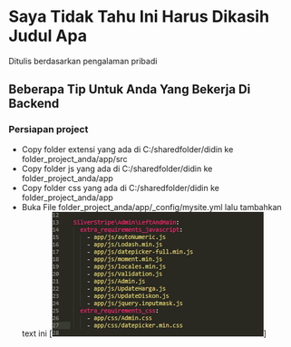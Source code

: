# Saya Tidak Tahu Ini Harus Dikasih Judul Apa
Ditulis berdasarkan pengalaman pribadi

## Beberapa Tip Untuk Anda Yang Bekerja Di Backend
### Persiapan project
- Copy folder extensi yang ada di C:/sharedfolder/didin ke folder_project_anda/app/src
- Copy folder js yang ada di C:/sharedfolder/didin ke folder_project_anda/app
- Copy folder css yang ada di C:/sharedfolder/didin ke folder_project_anda/app
- Buka File folder_project_anda/app/_config/mysite.yml lalu tambahkan text ini
  [![N|Solid](./gambar/gambar-0.PNG)]